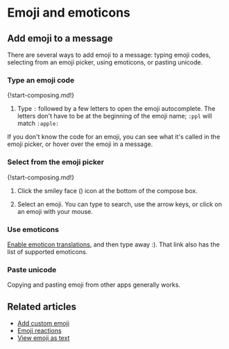 # Emoji and emoticons

## Add emoji to a message

There are several ways to add emoji to a message: typing emoji codes,
selecting from an emoji picker, using emoticons, or pasting unicode.

### Type an emoji code

{!start-composing.md!}

1. Type `:` followed by a few letters to open the emoji autocomplete. The
   letters don't have to be at the beginning of the emoji name; `:ppl` will
   match `:apple:`

If you don't know the code for an emoji, you can see what it's called in the
emoji picker, or hover over the emoji in a message.

### Select from the emoji picker

{!start-composing.md!}

1. Click the smiley face (<i class="icon-vector-smile"></i>) icon at the
   bottom of the compose box.

1. Select an emoji. You can type to search, use the arrow keys, or click on
   an emoji with your mouse.

### Use emoticons

[Enable emoticon translations](/help/enable-emoticon-translations), and then
type away :). That link also has the list of supported emoticons.

### Paste unicode

Copying and pasting emoji from other apps generally works.

## Related articles

* [Add custom emoji](/help/add-custom-emoji)
* [Emoji reactions](/help/emoji-reactions)
* [View emoji as text](/help/view-emoji-as-text)
